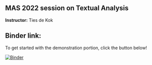 ## MAS 2022 session on Textual Analysis

**Instructor:** Ties de Kok

## Binder link:

To get started with the demonstration portion, click the button below!

[![Binder](https://mybinder.org/badge_logo.svg)](https://mybinder.org/v2/gh/TiesdeKok/MAS_2022_textual_analysis/HEAD?labpath=analyze_fb_reviews.ipynb)
